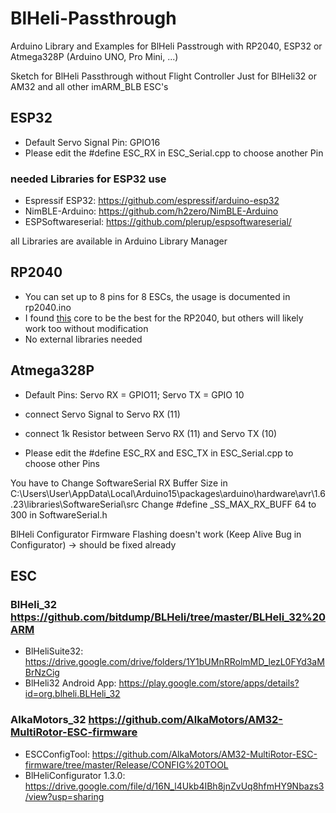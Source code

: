 # BlHeli-Passthrough

Arduino Library and Examples for BlHeli Passtrough with RP2040, ESP32 or Atmega328P (Arduino UNO, Pro Mini, ...)

Sketch for BlHeli Passthrough without Flight Controller Just for BlHeli32 or AM32 and all other imARM_BLB ESC's

## ESP32

-   Default Servo Signal Pin: GPIO16
-   Please edit the #define ESC_RX in ESC_Serial.cpp to choose another Pin

### needed Libraries for ESP32 use

-   Espressif ESP32: https://github.com/espressif/arduino-esp32
-   NimBLE-Arduino: https://github.com/h2zero/NimBLE-Arduino
-   ESPSoftwareserial: https://github.com/plerup/espsoftwareserial/

all Libraries are available in Arduino Library Manager

## RP2040

-   You can set up to 8 pins for 8 ESCs, the usage is documented in rp2040.ino
-   I found [this](https://arduino-pico.readthedocs.io/en/latest/install.html) core to be the best for the RP2040, but others will likely work too without modification
-   No external libraries needed

## Atmega328P

-   Default Pins: Servo RX = GPIO11; Servo TX = GPIO 10
-   connect Servo Signal to Servo RX (11)
-   connect 1k Resistor between Servo RX (11) and Servo TX (10)

-   Please edit the #define ESC_RX and ESC_TX in ESC_Serial.cpp to choose other Pins

You have to Change SoftwareSerial RX Buffer Size in C:\Users\User\AppData\Local\Arduino15\packages\arduino\hardware\avr\1.6.23\libraries\SoftwareSerial\src
Change #define \_SS_MAX_RX_BUFF 64 to 300 in SoftwareSerial.h

BlHeli Configurator Firmware Flashing doesn't work (Keep Alive Bug in Configurator) -> should be fixed already

## ESC

### BlHeli_32 https://github.com/bitdump/BLHeli/tree/master/BLHeli_32%20ARM

-   BlHeliSuite32: https://drive.google.com/drive/folders/1Y1bUMnRRolmMD_lezL0FYd3aMBrNzCig
-   BlHeli32 Android App: https://play.google.com/store/apps/details?id=org.blheli.BLHeli_32

### AlkaMotors_32 https://github.com/AlkaMotors/AM32-MultiRotor-ESC-firmware

-   ESCConfigTool: https://github.com/AlkaMotors/AM32-MultiRotor-ESC-firmware/tree/master/Release/CONFIG%20TOOL
-   BlHeliConfigurator 1.3.0: https://drive.google.com/file/d/16N_l4Ukb4IBh8jnZvUq8hfmHY9Nbazs3/view?usp=sharing
